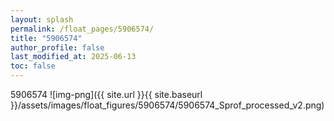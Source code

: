 ```yaml
---
layout: splash
permalink: /float_pages/5906574/
title: "5906574"
author_profile: false
last_modified_at: 2025-06-13
toc: false
---
```

 
5906574
![img-png]({{ site.url }}{{ site.baseurl }}/assets/images/float_figures/5906574/5906574_Sprof_processed_v2.png)